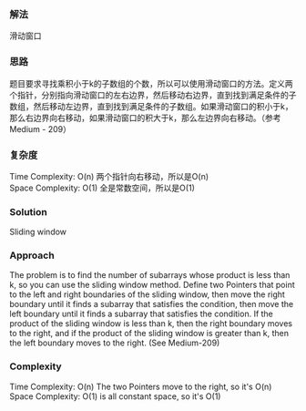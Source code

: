 ### 解法 
滑动窗口

### 思路
题目要求寻找乘积小于k的子数组的个数，所以可以使用滑动窗口的方法。定义两个指针，分别指向滑动窗口的左右边界，然后移动右边界，直到找到满足条件的子数组，然后移动左边界，直到找到满足条件的子数组。如果滑动窗口的积小于k，那么右边界向右移动，如果滑动窗口的积大于k，那么左边界向右移动。（参考 Medium - 209）

### 复杂度
Time Complexity: O(n) 两个指针向右移动，所以是O(n)  
Space Complexity: O(1) 全是常数空间，所以是O(1)


### Solution
Sliding window

### Approach
The problem is to find the number of subarrays whose product is less than k, so you can use the sliding window method. Define two Pointers that point to the left and right boundaries of the sliding window, then move the right boundary until it finds a subarray that satisfies the condition, then move the left boundary until it finds a subarray that satisfies the condition. If the product of the sliding window is less than k, then the right boundary moves to the right, and if the product of the sliding window is greater than k, then the left boundary moves to the right. (See Medium-209)

### Complexity
Time Complexity: O(n) The two Pointers move to the right, so it's O(n)  
Space Complexity: O(1) is all constant space, so it's O(1)